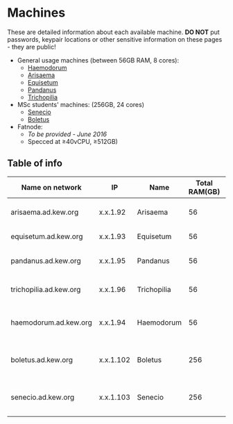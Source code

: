 # Machines

These are detailed information about each available machine. **DO NOT** put passwords, keypair locations or other sensitive information on these pages - they are public!

* General usage machines (between 56GB RAM, 8 cores):
  * [Haemodorum](machines/Haemodorum.md)
  * [Arisaema](machines/Arisaema.md)
  * [Equisetum](machines/Equisetum.md)
  * [Pandanus](machines/Pandanus.md)
  * [Trichopilia](machines/Trichopilia.md)
* MSc students' machines: (256GB, 24 cores)
  * [Senecio](machines/Senecio.md)
  * [Boletus](machines/Boletus.md)
* Fatnode:
  * *To be provided - June 2016*
  * Specced at ≥40vCPU, ≥512GB) 

## Table of info

Name on network | IP  | Name | Total RAM(GB) | Total cores | Known SUdoers | Notes
--------------- | --- | ---- | ------------- | ----------- | ------------- | -----
arisaema.ad.kew.org | x.x.1.92 | Arisaema | 56 | 8 | Mike, Pepijn, Joe | na
equisetum.ad.kew.org | x.x.1.93 | Equisetum | 56 | 8 | Mike, Pepijn | na
pandanus.ad.kew.org | x.x.1.95 | Pandanus | 56 | 8 | Mike, Pepijn, Joe | Headless
trichopilia.ad.kew.org | x.x.1.96 | Trichopilia | 56 | 8 | Mike, Pepijn, Joe | na
haemodorum.ad.kew.org | x.x.1.94 | Haemodorum | 56 | 8 | Mike, Pepijn, Joe, Alex | Headless
boletus.ad.kew.org | x.x.1.102 | Boletus | 256 | 24 | Mike, Pepijn, Joe, Alex | na
senecio.ad.kew.org | x.x.1.103 | Senecio | 256 | 24 | Mike, Pepijn, Joe, Alex | na
